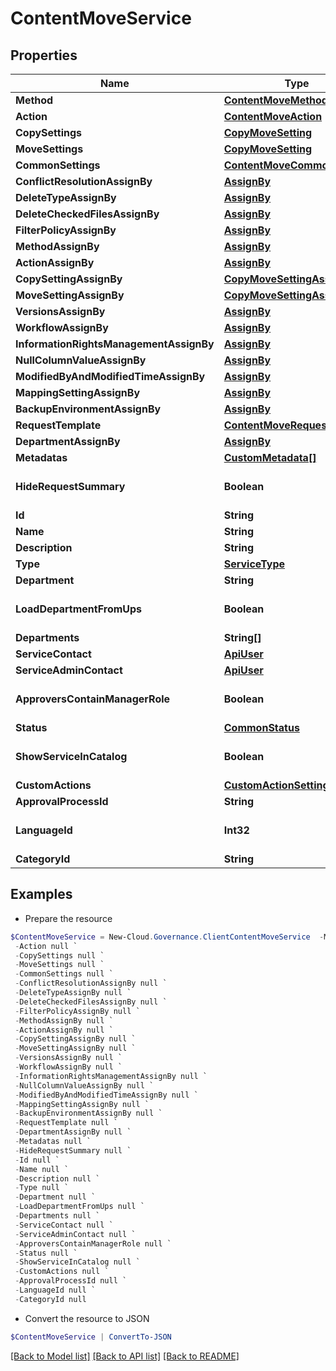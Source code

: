 # ContentMoveService
## Properties

Name | Type | Description | Notes
------------ | ------------- | ------------- | -------------
**Method** | [**ContentMoveMethod**](ContentMoveMethod.md) |  | [optional] 
**Action** | [**ContentMoveAction**](ContentMoveAction.md) |  | [optional] 
**CopySettings** | [**CopyMoveSetting**](CopyMoveSetting.md) |  | [optional] 
**MoveSettings** | [**CopyMoveSetting**](CopyMoveSetting.md) |  | [optional] 
**CommonSettings** | [**ContentMoveCommonSetting**](ContentMoveCommonSetting.md) |  | [optional] 
**ConflictResolutionAssignBy** | [**AssignBy**](AssignBy.md) |  | [optional] 
**DeleteTypeAssignBy** | [**AssignBy**](AssignBy.md) |  | [optional] 
**DeleteCheckedFilesAssignBy** | [**AssignBy**](AssignBy.md) |  | [optional] 
**FilterPolicyAssignBy** | [**AssignBy**](AssignBy.md) |  | [optional] 
**MethodAssignBy** | [**AssignBy**](AssignBy.md) |  | [optional] 
**ActionAssignBy** | [**AssignBy**](AssignBy.md) |  | [optional] 
**CopySettingAssignBy** | [**CopyMoveSettingAssignBy**](CopyMoveSettingAssignBy.md) |  | [optional] 
**MoveSettingAssignBy** | [**CopyMoveSettingAssignBy**](CopyMoveSettingAssignBy.md) |  | [optional] 
**VersionsAssignBy** | [**AssignBy**](AssignBy.md) |  | [optional] 
**WorkflowAssignBy** | [**AssignBy**](AssignBy.md) |  | [optional] 
**InformationRightsManagementAssignBy** | [**AssignBy**](AssignBy.md) |  | [optional] 
**NullColumnValueAssignBy** | [**AssignBy**](AssignBy.md) |  | [optional] 
**ModifiedByAndModifiedTimeAssignBy** | [**AssignBy**](AssignBy.md) |  | [optional] 
**MappingSettingAssignBy** | [**AssignBy**](AssignBy.md) |  | [optional] 
**BackupEnvironmentAssignBy** | [**AssignBy**](AssignBy.md) |  | [optional] 
**RequestTemplate** | [**ContentMoveRequest**](ContentMoveRequest.md) |  | [optional] 
**DepartmentAssignBy** | [**AssignBy**](AssignBy.md) |  | [optional] 
**Metadatas** | [**CustomMetadata[]**](CustomMetadata.md) |  | [optional] 
**HideRequestSummary** | **Boolean** |  | [optional] [default to $false]
**Id** | **String** |  | [optional] 
**Name** | **String** |  | [optional] 
**Description** | **String** |  | [optional] 
**Type** | [**ServiceType**](ServiceType.md) |  | [optional] 
**Department** | **String** |  | [optional] 
**LoadDepartmentFromUps** | **Boolean** |  | [optional] [default to $false]
**Departments** | **String[]** |  | [optional] 
**ServiceContact** | [**ApiUser**](ApiUser.md) |  | [optional] 
**ServiceAdminContact** | [**ApiUser**](ApiUser.md) |  | [optional] 
**ApproversContainManagerRole** | **Boolean** |  | [optional] [default to $false]
**Status** | [**CommonStatus**](CommonStatus.md) |  | [optional] 
**ShowServiceInCatalog** | **Boolean** |  | [optional] [default to $false]
**CustomActions** | [**CustomActionSettings**](CustomActionSettings.md) |  | [optional] 
**ApprovalProcessId** | **String** |  | [optional] 
**LanguageId** | **Int32** |  | [optional] [default to 0]
**CategoryId** | **String** |  | [optional] 

## Examples

- Prepare the resource
```powershell
$ContentMoveService = New-Cloud.Governance.ClientContentMoveService  -Method null `
 -Action null `
 -CopySettings null `
 -MoveSettings null `
 -CommonSettings null `
 -ConflictResolutionAssignBy null `
 -DeleteTypeAssignBy null `
 -DeleteCheckedFilesAssignBy null `
 -FilterPolicyAssignBy null `
 -MethodAssignBy null `
 -ActionAssignBy null `
 -CopySettingAssignBy null `
 -MoveSettingAssignBy null `
 -VersionsAssignBy null `
 -WorkflowAssignBy null `
 -InformationRightsManagementAssignBy null `
 -NullColumnValueAssignBy null `
 -ModifiedByAndModifiedTimeAssignBy null `
 -MappingSettingAssignBy null `
 -BackupEnvironmentAssignBy null `
 -RequestTemplate null `
 -DepartmentAssignBy null `
 -Metadatas null `
 -HideRequestSummary null `
 -Id null `
 -Name null `
 -Description null `
 -Type null `
 -Department null `
 -LoadDepartmentFromUps null `
 -Departments null `
 -ServiceContact null `
 -ServiceAdminContact null `
 -ApproversContainManagerRole null `
 -Status null `
 -ShowServiceInCatalog null `
 -CustomActions null `
 -ApprovalProcessId null `
 -LanguageId null `
 -CategoryId null
```

- Convert the resource to JSON
```powershell
$ContentMoveService | ConvertTo-JSON
```

[[Back to Model list]](../README.md#documentation-for-models) [[Back to API list]](../README.md#documentation-for-api-endpoints) [[Back to README]](../README.md)

